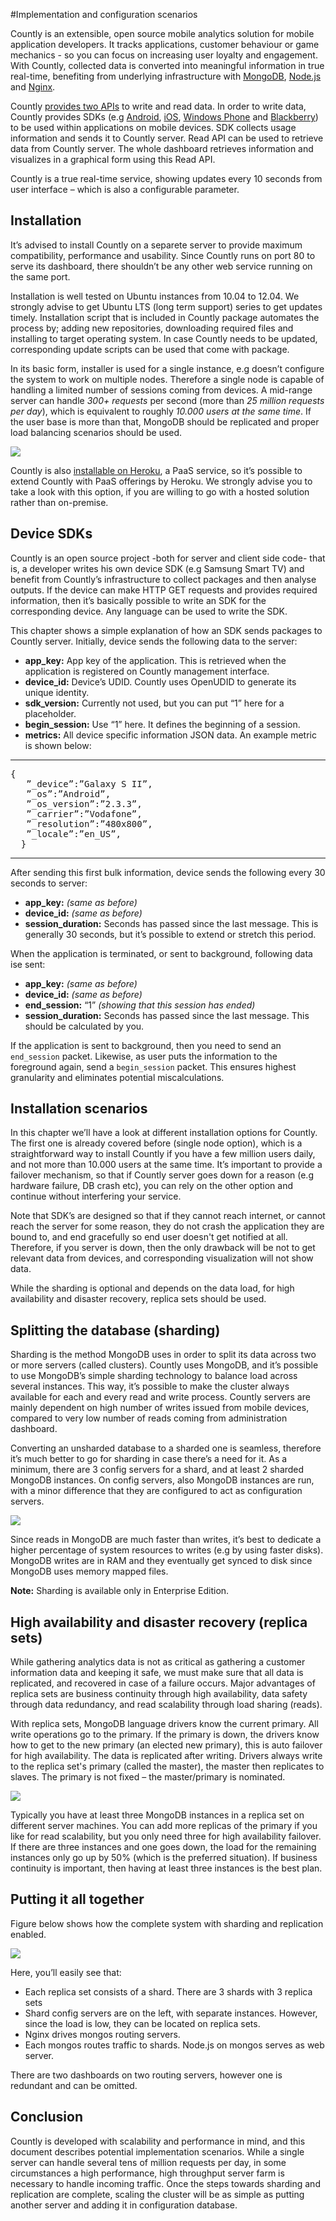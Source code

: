 #Implementation and configuration scenarios

Countly is an extensible, open source mobile analytics solution for mobile application developers. It tracks applications, customer behaviour or game mechanics - so you can focus on increasing user loyalty and engagement. With Countly, collected data is converted into meaningful information in true real-time, benefiting from underlying infrastructure with [MongoDB](http://mongodb.org), [Node.js](http://nodejs.org) and [Nginx](http://nginx.org).

Countly [provides two APIs](/documentation/reference/server-api) to write and read data. In order to write data, Countly provides SDKs (e.g [Android](https://github.com/Countly/countly-sdk-android), [iOS](https://github.com/Countly/countly-sdk-ios), [Windows Phone](http://github.com/Countly/countly-sdk-windows-phone) and [Blackberry](https://github.com/Countly/countly-sdk-blackberry-webworks)) to be used within applications on mobile devices. SDK collects usage information and sends it to Countly server. Read API can be used to retrieve data from Countly server. The whole dashboard retrieves information and visualizes in a graphical form using this Read API.

Countly is a true real-time service, showing updates every 10 seconds from user interface – which is also a configurable parameter.

## Installation

It’s advised to install Countly on a separete server to provide maximum compatibility, performance and usability. Since Countly runs on port 80 to serve its dashboard, there shouldn’t be any other web service running on the same port.

Installation is well tested on Ubuntu instances from 10.04 to 12.04. We strongly advise to get Ubuntu LTS (long term support) series to get updates timely. Installation script that is included in Countly package automates the process by; adding new repositories, downloading required files and installing to target operating system. In case Countly needs to be updated, corresponding update scripts can be used that come with package.

In its basic form, installer is used for a single instance, e.g doesn’t configure the system to work on multiple nodes. Therefore a single node is capable of handling a limited number of sessions coming from devices. A mid-range server can handle *300+ requests* per second (more than *25 million requests per day*), which is equivalent to roughly *10.000 users at the same time*. If the user base is more than that, MongoDB should be replicated and proper load balancing scenarios should be used.

<div class="centered">
<img src="http://support.count.ly/help/assets/ea7a0a214a43f37d7dd8bf0836e83029b8fdcf81/1_normal.png"/>
</div>

Countly is also [installable on Heroku](https://github.com/gabrielrinaldi/Countly-Frontend-Heroku), a PaaS service, so it’s possible to extend Countly with PaaS offerings by Heroku. We strongly advise you to take a look with this option, if you are willing to go with a hosted solution rather than on-premise.

## Device SDKs

Countly is an open source project -both for server and client side code- that is, a developer writes his own device SDK (e.g Samsung Smart TV) and benefit from Countly’s infrastructure to collect packages and then analyse outputs. If the device can make HTTP GET requests and provides required information, then it’s basically possible to write an SDK for the corresponding device. Any language can be used to write the SDK.

This chapter shows a simple explanation of how an SDK sends packages to Countly server. Initially, device sends the following data to the server:

* **app_key:** App key of the  application. This is retrieved when the application is registered on Countly management interface.
* **device_id:** Device’s UDID. Countly uses OpenUDID to generate its unique identity.
* **sdk_version:** Currently not used, but you can put “1” here for a placeholder.
* **begin_session:** Use “1” here. It defines the beginning of a session.
* **metrics:** All device specific information JSON data. An example metric is shown below:

***
<pre class="prettyprint">
{
   ”_device”:”Galaxy S II”,
   ”_os”:”Android”,
   ”_os_version”:”2.3.3”,
   ”_carrier”:”Vodafone”,
   ”_resolution”:”480x800”,
   ”_locale”:”en_US”,
  }
</pre>
***

After sending this first bulk information, device sends the following every 30 seconds to server:

* **app_key:** *(same as before)*
* **device_id:** *(same as before)*
* **session_duration:** Seconds has passed since the last message. This is generally 30 seconds, but it’s possible to extend or stretch this period.

When the application is terminated, or sent to background, following data ise sent:

* **app_key:** *(same as before)*
* **device_id:** *(same as before)*
* **end_session:** “1” *(showing that this session has ended)*
* **session_duration:** Seconds has passed since the last message. This should be calculated by you.

If the application is sent to background, then you need to send an `end_session` packet. Likewise, as user puts the information to the foreground again, send a `begin_session` packet. This ensures highest granularity and eliminates potential miscalculations.

## Installation scenarios

In this chapter we’ll have a look at different installation options for Countly. The first one is already covered before (single node option), which is a straightforward way to install Countly if you have a few million users daily, and not more than 10.000 users at the same time. It’s important to provide a failover mechanism, so that if Countly server goes down for a reason (e.g hardware failure, DB crash etc), you can rely on the other option and continue without interfering your service.

Note that SDK’s are designed so that if they cannot reach internet, or cannot reach the server for some reason, they do not crash the application they are bound to, and end gracefully so end user doesn't get notified at all. Therefore, if you server is down, then the only drawback will be not to get relevant data from devices, and corresponding visualization will not show data.

While the sharding is optional and depends on the data load, for high availability and disaster recovery, replica sets should be used.

## Splitting the database (sharding)

Sharding is the method MongoDB uses in order to split its data across two or more servers (called clusters). Countly uses MongoDB, and it’s possible to use MongoDB’s simple sharding technology to balance load across several instances. This way, it’s possible to make the cluster always available for each and every read and write process. Countly servers are mainly dependent on high number of writes issued from mobile devices, compared to very low number of reads coming from administration dashboard.

Converting an unsharded database to a sharded one is seamless, therefore it’s much better to go for sharding in case there’s a need for it. As a minimum, there are 3 config servers for a shard, and at least 2 sharded MongoDB instances. On config servers, also MongoDB instances are run, with a minor difference that they are configured to act as configuration servers.

<div class="centered">
<img src="http://support.count.ly/help/assets/44299239ef8435a23d8f8ae1c0ee25410976a928/2_normal.png"/>
</div>

Since reads in MongoDB are much faster than writes, it’s best to dedicate a higher percentage of system resources to writes (e.g by using faster disks). MongoDB writes are in RAM and they eventually get synced to disk since MongoDB uses memory mapped files.

**Note:** Sharding is available only in Enterprise Edition. 

## High availability and disaster recovery (replica sets)

While gathering analytics data is not as critical as gathering a customer information data and keeping it safe, we must make sure that all data is replicated, and recovered in case of a failure occurs. Major advantages of replica sets are business continuity through high availability, data safety through data redundancy, and read scalability through load sharing (reads).

With replica sets, MongoDB language drivers know the current primary. All write operations go to the primary. If the primary is down, the drivers know how to get to the new primary (an elected new primary), this is auto failover for high availability. The data is replicated after writing. Drivers always write to the replica set's primary (called the master), the master then replicates to slaves. The primary is not fixed – the master/primary is nominated.

<div class="centered">
<img src="http://support.count.ly/help/assets/b4bb70bb8a63c8ba648ee0203671a2e1c1000be4/3_normal.png"/>
</div>

Typically you have at least three MongoDB instances in a replica set on different server machines. You can add more replicas of the primary if you like for read scalability, but you only need three for high availability failover. If there are three instances and one goes down, the load for the remaining instances only go up by 50%  (which is the preferred situation). If business continuity is important, then having at least three instances is the best plan.

## Putting it all together

Figure below shows how the complete system with sharding and replication enabled.

<div class="centered">
<img src="http://support.count.ly/help/assets/f5ad07ee21884fa2b9035cd35844226ea281195c/4_normal.png"/>
</div>

Here, you’ll easily see that:

* Each replica set consists of a shard. There are 3 shards with 3 replica sets
* Shard config servers are on the left, with separate instances. However, since the load is low, they can be located on replica sets.
* Nginx drives mongos routing servers.
* Each mongos routes traffic to shards. Node.js on mongos serves as web server.

There are two dashboards on two routing servers, however one is redundant and can be omitted.

## Conclusion

Countly is developed with scalability and performance in mind, and this document describes potential implementation scenarios. While a single server can handle several tens of million requests per day, in some circumstances a high performance, high throughput server farm is necessary to handle incoming traffic. Once the steps towards sharding and replication are complete, scaling the cluster will be as simple as putting another server and adding it in configuration database.
